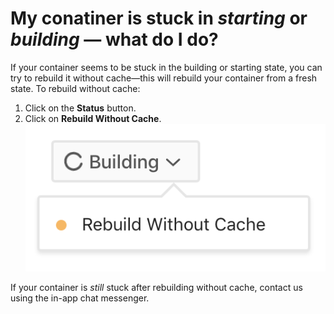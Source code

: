 # My conatiner is stuck in _starting_ or _building_ — what do I do?

If your container seems to be stuck in the building or starting state, you can try to rebuild it without cache—this will rebuild your container from a fresh state. To rebuild without cache:

1. Click on the **Status** button.
2. Click on **Rebuild Without Cache**.
  ![Rebuild Without Cache](/images/rebuild-wo-cache.png)

If your container is _still_ stuck after rebuilding without cache, contact us using the in-app chat messenger.
